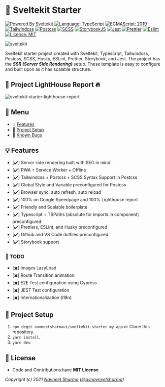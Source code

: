 # :rocket: Sveltekit Starter

[![Powered By Sveltekit](https://img.shields.io/badge/powered%20by-svelte-FF3C02.svg?style=flat&logo=svelte)](https://kit.svelte.dev/) [![Language: TypeScript](https://img.shields.io/badge/language-typescript-blue.svg?style=flat&logo=typescript)](https://www.typescriptlang.org/) [![ECMAScript: 2019](https://img.shields.io/badge/ES-9-F7DF1E.svg?style=flat&logo=javascript)](https://github.com/tc39/ecma262) [![Tailwindcss](https://img.shields.io/badge/Tailwindcss-CSS--Framework-%2338B2AC?logo=tailwindcss)](https://tailwindcss.com) [![Postcss](https://img.shields.io/badge/Postcss-style-%23DD3A0A?style=flat&logo=postcss)](https://postcss.org) [![SCSS](https://img.shields.io/badge/SCSS-Style-%23CC6699?style=flat&logo=sass)](https://sass-lang.com/) [![StorybookJS](https://img.shields.io/badge/Storybook-UI--Webcomponent--tool-%23FF4785?style=flat&logo=storybook)](https://storybook.js.org/) [![Jest](https://img.shields.io/badge/Jest-Unit--Testing--Framework-%23C21325?style=flat&logo=jest)](https://jestjs.io/) [![Prettier](https://img.shields.io/badge/Prettier-code--formatter-%23F7B93E?style=flat&logo=prettier)](https://prettier.io/) [![Eslint](https://img.shields.io/badge/Eslint-linter-%234B32C3?style=flat&logo=eslint)](https://eslint.org/) [![License: MIT](https://img.shields.io/badge/license-MIT-brightgreen.svg?style=flat&logo=license)](https://github.com/navneetsharmaui/sveltekit-starter/blob/main/LICENSE)

![sveltekit](https://user-images.githubusercontent.com/11630812/114088279-7cd7be80-98d2-11eb-883c-66c3bf48f293.png)

Sveltekit starter project created with Sveltekit, Typescript, Tailwindcss, Postcss, SCSS, Husky, ESLint, Prettier, Storybook, and Jest.
The project has the ***SSR (Server Side Rendering)*** setup. These template is easy to configure and built upon as it has scalable structure.

## :100: Project LightHouse Report :fire:

![sveltekit-starter-lighthouse-report](https://user-images.githubusercontent.com/11630812/115241377-5d485d80-a13e-11eb-8667-611770992c28.png)


## :paperclip: Menu

- :bulb: [Features](#bulb-features)
- :hammer: [Project Setup](#hammer-project-setup)
- :bug: [Known Bugs](https://github.com/navneetsharmaui/sveltekit-starter/issues)

## :bulb: Features

- [:heavy_check_mark:] Server side rendering built with SEO in mind
- [:heavy_check_mark:] PWA + Service Worker + Offline
- [:heavy_check_mark:] Tailwindcss + Postcss + SCSS Syntax Support in Postcss
- [:heavy_check_mark:] Global Style and Variable preconfigured for Postcss
- [:heavy_check_mark:] Browser sync, auto refresh, auto reload
- [:heavy_check_mark:] 100% on Google Speedpage and 100% Lighthouse report
- [:heavy_check_mark:] Friendly and Scalable boilerplate
- [:heavy_check_mark:] Typescript + TSPaths (absolute for imports in component) preconfigured
- [:heavy_check_mark:] Prettiers, ESLint, and Husky preconfigured
- [:heavy_check_mark:] Github and VS Code dotfiles preconfigured
- [:heavy_check_mark:] Storybook support

### :pushpin: TODO

- [:heavy_multiplication_x:] Images LazyLoad
- [:heavy_multiplication_x:] Route Transition animation
- [:heavy_multiplication_x:] E2E Test configuration using Cypress
- [:heavy_multiplication_x:] JEST Test configuration
- [:heavy_multiplication_x:] Internationalization (i18n)

## :hammer: Project Setup

1. `npx degit navneetsharmaui/sveltekit-starter my-app` or Clone this repository.
2. `yarn install`.
3. `yarn dev`.

## 💫 License

- Code and Contributions have **MIT License**

*Copyright (c) 2021 [Navneet Sharma](https://navneetsharma.tech) ([@asnavneetsharma](https://twitter.com/asnavneetsharma))*
